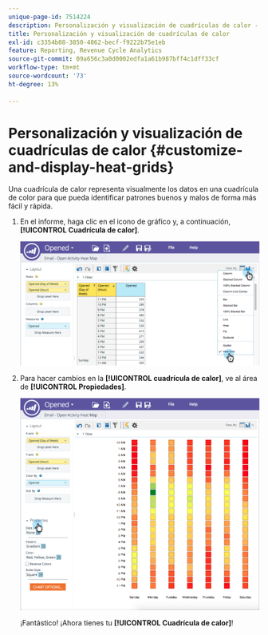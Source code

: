 ```yaml
---
unique-page-id: 7514224
description: Personalización y visualización de cuadrículas de calor - Documentos de Marketo - Documentación del producto
title: Personalización y visualización de cuadrículas de calor
exl-id: c3354b08-3850-4862-becf-f9222b75e1eb
feature: Reporting, Revenue Cycle Analytics
source-git-commit: 09a656c3a0d0002edfa1a61b987bff4c1dff33cf
workflow-type: tm+mt
source-wordcount: '73'
ht-degree: 13%

---
```


# Personalización y visualización de cuadrículas de calor {#customize-and-display-heat-grids}

Una cuadrícula de calor representa visualmente los datos en una cuadrícula de color para que pueda identificar patrones buenos y malos de forma más fácil y rápida.

1. En el informe, haga clic en el icono de gráfico y, a continuación, **[!UICONTROL Cuadrícula de calor]**.

   ![](assets/image2015-5-4-15-3a2-3a17.png)

1. Para hacer cambios en la **[!UICONTROL cuadrícula de calor]**, ve al área de **[!UICONTROL Propiedades]**.

   ![](assets/image2015-5-4-16-3a7-3a9.png)

   ¡Fantástico! ¡Ahora tienes tu **[!UICONTROL Cuadrícula de calor]**!
